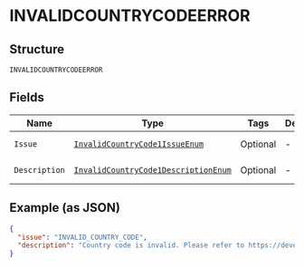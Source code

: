 
# INVALIDCOUNTRYCODEERROR

## Structure

`INVALIDCOUNTRYCODEERROR`

## Fields

| Name | Type | Tags | Description | Getter | Setter |
|  --- | --- | --- | --- | --- | --- |
| `Issue` | [`InvalidCountryCode1IssueEnum`](../../doc/models/invalid-country-code-1-issue-enum.md) | Optional | - | InvalidCountryCode1IssueEnum getIssue() | setIssue(InvalidCountryCode1IssueEnum issue) |
| `Description` | [`InvalidCountryCode1DescriptionEnum`](../../doc/models/invalid-country-code-1-description-enum.md) | Optional | - | InvalidCountryCode1DescriptionEnum getDescription() | setDescription(InvalidCountryCode1DescriptionEnum description) |

## Example (as JSON)

```json
{
  "issue": "INVALID_COUNTRY_CODE",
  "description": "Country code is invalid. Please refer to https://developer.paypal.com/api/rest/reference/country-codes/ for a list of supported country codes."
}
```

